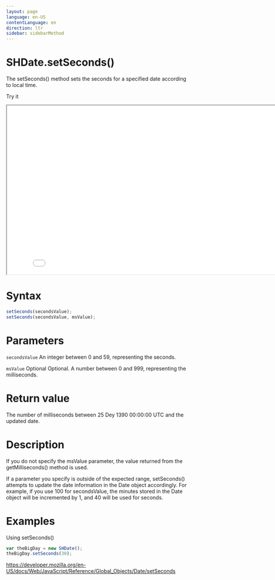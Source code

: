 ```yaml
---
layout: page
language: en-US
contentLanguage: en
direction: ltr
sidebar: sidebarMethod
---
```


# SHDate.setSeconds()

The setSeconds() method sets the seconds for a specified date according to local time.

Try it

<iframe style="width: 830px; height: 460px;" src="/SHDateTime-js/examples/live.html?function=setSeconds" title="MDN Web Docs Interactive Example" loading="lazy"></iframe>
<br/>

# Syntax

```js
setSeconds(secondsValue);
setSeconds(secondsValue, msValue);
```

# Parameters

<code>secondsValue</code>
An integer between 0 and 59, representing the seconds.

<code>msValue</code> Optional
Optional. A number between 0 and 999, representing the milliseconds.

# Return value

The number of milliseconds between 25 Dey 1390 00:00:00 UTC and the updated date.

# Description

If you do not specify the msValue parameter, the value returned from the getMilliseconds() method is used.

If a parameter you specify is outside of the expected range, setSeconds() attempts to update the date information in the Date object accordingly. For example, if you use 100 for secondsValue, the minutes stored in the Date object will be incremented by 1, and 40 will be used for seconds.

# Examples

Using setSeconds()

```js
var theBigDay = new SHDate();
theBigDay.setSeconds(30);
```

https://developer.mozilla.org/en-US/docs/Web/JavaScript/Reference/Global_Objects/Date/setSeconds
